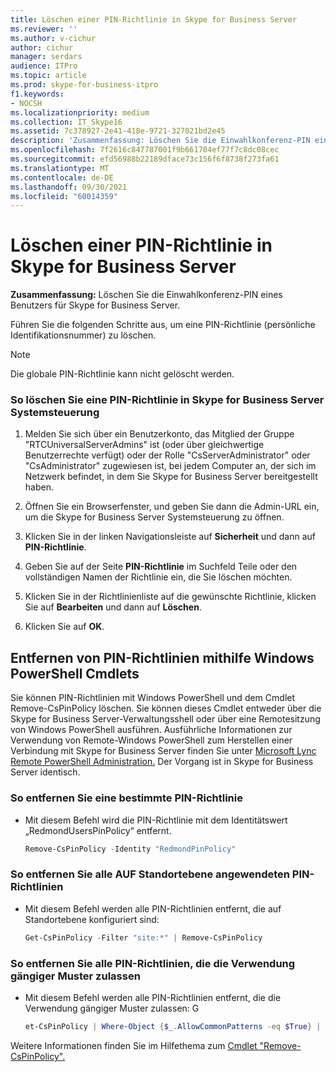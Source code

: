 ```yaml
---
title: Löschen einer PIN-Richtlinie in Skype for Business Server
ms.reviewer: ''
ms.author: v-cichur
author: cichur
manager: serdars
audience: ITPro
ms.topic: article
ms.prod: skype-for-business-itpro
f1.keywords:
- NOCSH
ms.localizationpriority: medium
ms.collection: IT_Skype16
ms.assetid: 7c378927-2e41-418e-9721-327021bd2e45
description: 'Zusammenfassung: Löschen Sie die Einwahlkonferenz-PIN eines Benutzers für Skype for Business Server.'
ms.openlocfilehash: 7f2616c847787001f9b661704ef77f7c8dc08cec
ms.sourcegitcommit: efd56988b22189dface73c156f6f8738f273fa61
ms.translationtype: MT
ms.contentlocale: de-DE
ms.lasthandoff: 09/30/2021
ms.locfileid: "60014359"
---
```

# <a name="delete-a-pin-policy-in-skype-for-business-server"></a>Löschen einer PIN-Richtlinie in Skype for Business Server
 
**Zusammenfassung:** Löschen Sie die Einwahlkonferenz-PIN eines Benutzers für Skype for Business Server.
  
Führen Sie die folgenden Schritte aus, um eine PIN-Richtlinie (persönliche Identifikationsnummer) zu löschen.
  
> [!NOTE]
> Die globale PIN-Richtlinie kann nicht gelöscht werden. 
  
### <a name="to-delete-a-pin-policy-in-skype-for-business-server-control-panel"></a>So löschen Sie eine PIN-Richtlinie in Skype for Business Server Systemsteuerung

1.  Melden Sie sich über ein Benutzerkonto, das Mitglied der Gruppe "RTCUniversalServerAdmins" ist (oder über gleichwertige Benutzerrechte verfügt) oder der Rolle "CsServerAdministrator" oder "CsAdministrator" zugewiesen ist, bei jedem Computer an, der sich im Netzwerk befindet, in dem Sie Skype for Business Server bereitgestellt haben.
    
2. Öffnen Sie ein Browserfenster, und geben Sie dann die Admin-URL ein, um die Skype for Business Server Systemsteuerung zu öffnen.  
    
3. Klicken Sie in der linken Navigationsleiste auf **Sicherheit** und dann auf **PIN-Richtlinie**.
    
4. Geben Sie auf der Seite **PIN-Richtlinie** im Suchfeld Teile oder den vollständigen Namen der Richtlinie ein, die Sie löschen möchten.
    
5. Klicken Sie in der Richtlinienliste auf die gewünschte Richtlinie, klicken Sie auf **Bearbeiten** und dann auf **Löschen**.
    
6. Klicken Sie auf **OK**.
    
## <a name="removing-pin-policies-by-using-windows-powershell-cmdlets"></a>Entfernen von PIN-Richtlinien mithilfe Windows PowerShell Cmdlets

Sie können PIN-Richtlinien mit Windows PowerShell und dem Cmdlet Remove-CsPinPolicy löschen. Sie können dieses Cmdlet entweder über die Skype for Business Server-Verwaltungsshell oder über eine Remotesitzung von Windows PowerShell ausführen. Ausführliche Informationen zur Verwendung von Remote-Windows PowerShell zum Herstellen einer Verbindung mit Skype for Business Server finden Sie unter [Microsoft Lync Remote PowerShell Administration.](https://blog.insideo365.com/2011/08/remote-lync-powershell-administration/) Der Vorgang ist in Skype for Business Server identisch.
  
### <a name="to-remove-a-specific-pin-policy"></a>So entfernen Sie eine bestimmte PIN-Richtlinie

- Mit diesem Befehl wird die PIN-Richtlinie mit dem Identitätswert „RedmondUsersPinPolicy“ entfernt.
    
  ```PowerShell
  Remove-CsPinPolicy -Identity "RedmondPinPolicy"
  ```

### <a name="to-remove-all-the-pin-policies-applied-to-the-site-scope"></a>So entfernen Sie alle AUF Standortebene angewendeten PIN-Richtlinien

- Mit diesem Befehl werden alle PIN-Richtlinien entfernt, die auf Standortebene konfiguriert sind:
    
  ```PowerShell
  Get-CsPinPolicy -Filter "site:*" | Remove-CsPinPolicy
  ```

### <a name="to-remove-all-the-pin-policies-that-allow-the-use-of-common-patterns"></a>So entfernen Sie alle PIN-Richtlinien, die die Verwendung gängiger Muster zulassen

- Mit diesem Befehl werden alle PIN-Richtlinien entfernt, die die Verwendung gängiger Muster zulassen: G
    
  ```PowerShell
  et-CsPinPolicy | Where-Object {$_.AllowCommonPatterns -eq $True} | Remove-CsPinPolicy
  ```

Weitere Informationen finden Sie im Hilfethema zum [Cmdlet "Remove-CsPinPolicy".](/powershell/module/skype/remove-cspinpolicy?view=skype-ps)
